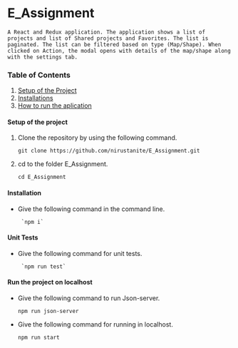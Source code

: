 # E_Assignment
    A React and Redux application. The application shows a list of projects and list of Shared projects and Favorites. The list is paginated. The list can be filtered based on type (Map/Shape). When clicked on Action, the modal opens with details of the map/shape along with the settings tab.

### Table of Contents
1. [Setup of the Project](#setup)
2. [Installations](#installations)
3. [How to run the aplication](#run)

<a name="setup"></a>
#### Setup of the project

1. Clone the repository by using the following command.
      
      `git clone https://github.com/nirustanite/E_Assignment.git`
      
2. cd to the folder E_Assignment.

      `cd E_Assignment`

<a name="installations"></a>
#### Installation

- Give the following command in the command line.

       `npm i`
 
<a name="run"></a>
#### Unit Tests

- Give the following command for unit tests.

       `npm run test` 
       
 #### Run the project on localhost

 - Give the following command to run Json-server.

    `npm run json-server`
 
 - Give the following command for running in localhost.
 
    `npm run start`
        
 
